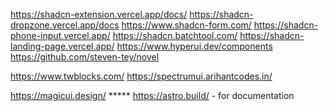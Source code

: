 https://shadcn-extension.vercel.app/docs/
https://shadcn-dropzone.vercel.app/docs
https://www.shadcn-form.com/
https://shadcn-phone-input.vercel.app/
https://shadcn.batchtool.com/
https://shadcn-landing-page.vercel.app/
https://www.hyperui.dev/components
https://github.com/steven-tey/novel

https://www.twblocks.com/
https://spectrumui.arihantcodes.in/

https://magicui.design/ *****
https://astro.build/ - for documentation